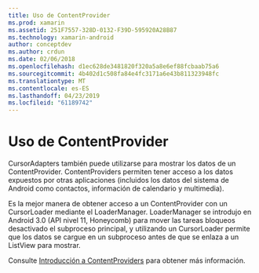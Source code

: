 ```yaml
---
title: Uso de ContentProvider
ms.prod: xamarin
ms.assetid: 251F7557-328D-0132-F39D-595920A28B87
ms.technology: xamarin-android
author: conceptdev
ms.author: crdun
ms.date: 02/06/2018
ms.openlocfilehash: d1ec628de3481820f320a5a8e6ef88fcbaab75a6
ms.sourcegitcommit: 4b402d1c508fa84e4fc3171a6e43b811323948fc
ms.translationtype: MT
ms.contentlocale: es-ES
ms.lasthandoff: 04/23/2019
ms.locfileid: "61189742"
---
```

# <a name="using-a-contentprovider"></a>Uso de ContentProvider

CursorAdapters también puede utilizarse para mostrar los datos de un ContentProvider.
ContentProviders permiten tener acceso a los datos expuestos por otras aplicaciones (incluidos los datos del sistema de Android como contactos, información de calendario y multimedia).

Es la mejor manera de obtener acceso a un ContentProvider con un CursorLoader mediante el LoaderManager. LoaderManager se introdujo en Android 3.0 (API nivel 11, Honeycomb) para mover las tareas bloqueos desactivado el subproceso principal, y utilizando un CursorLoader permite que los datos se cargue en un subproceso antes de que se enlaza a un ListView para mostrar.

Consulte [Introducción a ContentProviders](~/android/platform/content-providers/index.md) para obtener más información.

